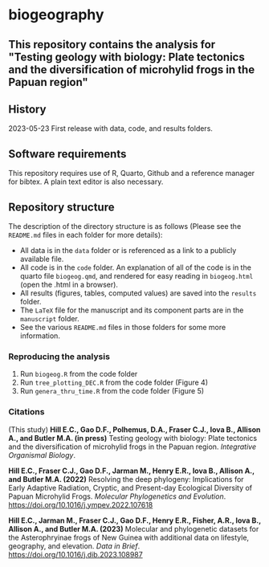 # biogeography

## This repository contains the analysis for "Testing geology with biology: Plate tectonics and the diversification of microhylid frogs in the Papuan region"

## History

2023-05-23 First release with data, code, and results folders.

## Software requirements

This repository requires use of R, Quarto, Github and a reference manager for bibtex. A plain text editor is also necessary. 

## Repository structure

The description of the directory structure is as follows (Please see the `README.md` files in each folder for more details):

* All data is in the `data` folder or is referenced as a link to a publicly available file.
* All code is in the `code` folder. An explanation of all of the code is in the quarto file `biogeog.qmd`, and rendered for easy reading in `biogeog.html` (open the .html in a browser).
* All results (figures, tables, computed values) are saved into the `results` folder.
* The `LaTeX` file for the manuscript and its component parts are in the `manuscript` folder.
* See the various `README.md` files in those folders for some more information.

	
### Reproducing the analysis

1. Run `biogeog.R` from the code folder
2. Run `tree_plotting_DEC.R` from the code folder (Figure 4)
3. Run `genera_thru_time.R` from the code folder (Figure 5)

### Citations

(This study) __Hill E.C., Gao D.F., Polhemus, D.A., Fraser C.J., Iova B., Allison A., and  Butler M.A. (in press)__ Testing geology with biology: Plate tectonics and the diversification of microhylid frogs in the Papuan region.  _Integrative Organismal Biology_.  

__Hill E.C., Fraser C.J., Gao D.F., Jarman M., Henry E.R., Iova B., Allison A., and  Butler M.A. (2022)__ Resolving the deep phylogeny: Implications for Early Adaptive Radiation, Cryptic, and Present-day Ecological Diversity of Papuan Microhylid Frogs.  _Molecular Phylogenetics and Evolution_. <https://doi.org/10.1016/j.ympev.2022.107618>

__Hill E.C., Jarman M., Fraser C.J., Gao D.F., Henry E.R., Fisher, A.R., Iova B., Allison A., and  Butler M.A. (2023)__ Molecular and phylogenetic datasets for the Asterophryinae frogs of New Guinea with additional data on lifestyle, geography, and elevation. _Data in Brief_. <https://doi.org/10.1016/j.dib.2023.108987>

